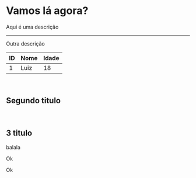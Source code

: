 <h1>Vamos lá agora?</h1>

<p>Aqui é uma descrição</p>
<hr/>

<p>Outra descrição</p>

<table>
  <thead>
    <tr>
      <th>ID</th>
      <th>Nome</th>
      <th>Idade</th>
    </tr>
  </thead>
  <tbody>
    <tr>
      <td>1</td>
      <td>Luiz</td>
      <td>18</td>
    </tr>
  </tbody>
</table>

<br>

<h2>Segundo titulo</h2>
<br>

<h2>3 titulo</h2>

balala

<p>Ok</p>
<p>Ok</p>

